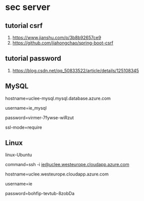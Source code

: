 # sec server 

## tutorial csrf
1. https://www.jianshu.com/p/3b8b92657ce9 
2. https://github.com/jiahongchao/spring-boot-csrf
## tutorial password
1. https://blog.csdn.net/qq_50833522/article/details/125108345


## MySQL
hostname=uclee-mysql.mysql.database.azure.com

username=ie_mysql

password=virmer-7fywse-wiRzut

ssl-mode=require


## Linux
linux-Ubuntu

command=ssh -i <private key path> ie@uclee.westeurope.cloudapp.azure.com

hostname=uclee.westeurope.cloudapp.azure.com

username=ie

password=bohfip-tevtub-8zobDa
